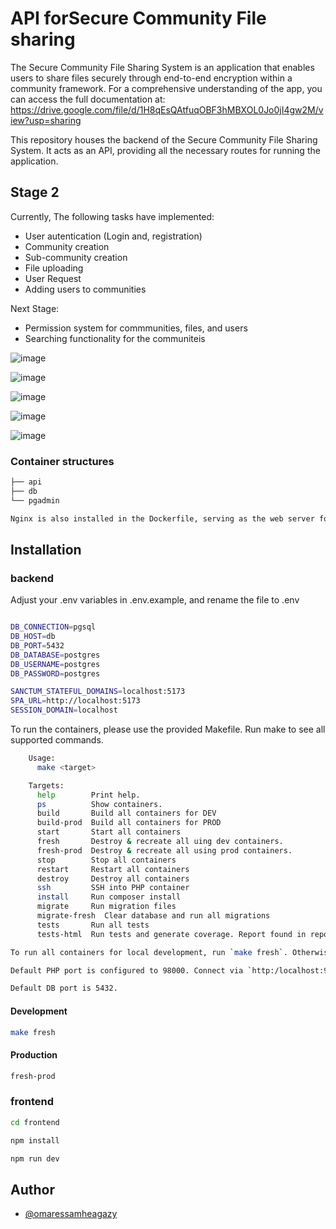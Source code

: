 
# API forSecure Community File sharing

The Secure Community File Sharing System is an application that enables users to share files securely through end-to-end encryption within a community framework. For a comprehensive understanding of the app, you can access the full documentation at: https://drive.google.com/file/d/1H8qEsQAtfuqOBF3hMBXOL0Jo0jI4gw2M/view?usp=sharing

This repository houses the backend of the Secure Community File Sharing System. It acts as an API, providing all the necessary routes for running the application.

## Stage 2

Currently, The following tasks have implemented:

* User autentication (Login and, registration)
* Community creation 
* Sub-community creation 
* File uploading 
* User Request 
* Adding users to communities 

Next Stage:

* Permission system for commmunities, files, and users
* Searching functionality for the communiteis

![image](https://github.com/omaressamheagazy/Secure_community_file_sharing_system/assets/68665060/33f5fb8c-0e17-437e-b53d-3d74ad3f4c0d)

![image](https://github.com/omaressamheagazy/Secure_community_file_sharing_system/assets/68665060/de585acd-48e8-493a-b4d2-4f013e36297e)

![image](https://github.com/omaressamheagazy/Secure_community_file_sharing_system/assets/68665060/f9ced1a6-00b5-479a-bf46-8c00f3e960a5)

![image](https://github.com/omaressamheagazy/Secure_community_file_sharing_system/assets/68665060/a30eac2a-7379-4da3-8a9d-4bf1d6734bc9)

![image](https://github.com/omaressamheagazy/Secure_community_file_sharing_system/assets/68665060/dd0e0300-6e57-40bd-a22f-a898ce34ad79)



### Container structures
```bash
├── api
├── db
└── pgadmin

Nginx is also installed in the Dockerfile, serving as the web server for the API
```
## Installation
### backend
Adjust your .env variables in .env.example, and rename the file to .env

```bash

DB_CONNECTION=pgsql
DB_HOST=db
DB_PORT=5432
DB_DATABASE=postgres
DB_USERNAME=postgres
DB_PASSWORD=postgres

SANCTUM_STATEFUL_DOMAINS=localhost:5173
SPA_URL=http://localhost:5173
SESSION_DOMAIN=localhost

```
To run the containers, please use the provided Makefile. Run make to see all supported commands.

```bash
    Usage:
      make <target>

    Targets:
      help        Print help.
      ps          Show containers.
      build       Build all containers for DEV
      build-prod  Build all containers for PROD
      start       Start all containers
      fresh       Destroy & recreate all uing dev containers.
      fresh-prod  Destroy & recreate all using prod containers.
      stop        Stop all containers
      restart     Restart all containers
      destroy     Destroy all containers
      ssh         SSH into PHP container
      install     Run composer install
      migrate     Run migration files
      migrate-fresh  Clear database and run all migrations
      tests       Run all tests
      tests-html  Run tests and generate coverage. Report found in reports/index.html

To run all containers for local development, run `make fresh`. Otherwise `make fresh-prod` for prod builds.

Default PHP port is configured to 98000. Connect via `http:/localhost:9000` or `http://127.0.0.1:9000`

Default DB port is 5432.
```
#### Development

```bash
make fresh 
```
#### Production

```bash
fresh-prod 
```
### frontend

```bash
cd frontend
```
```bash
npm install 
```

```bash
npm run dev
```

## Author

- [@omaressamheagazy](https://github.com/omaressamheagazy)


